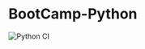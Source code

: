 # BootCamp-Python

![Python CI](https://github.com/salvatoreallegra/bootcamp-python/actions/workflows/python-ci.yml/badge.svg)
